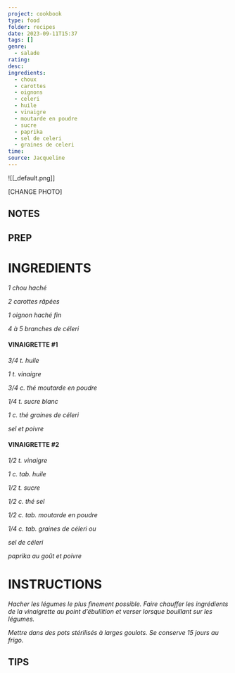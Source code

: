 ```yaml
---
project: cookbook
type: food
folder: recipes
date: 2023-09-11T15:37
tags: []
genre:
  - salade
rating: 
desc: 
ingredients:
  - choux
  - carottes
  - oignons
  - celeri
  - huile
  - vinaigre
  - moutarde en poudre
  - sucre
  - paprika
  - sel de celeri
  - graines de celeri
time: 
source: Jacqueline
---
```


![[_default.png]]

[CHANGE PHOTO]


## NOTES




## PREP


# INGREDIENTS

_1 chou haché_

_2 carottes râpées_

_1 oignon haché fin_

_4 à 5 branches de céleri_



#### VINAIGRETTE #1

_3/4 t. huile_

_1 t. vinaigre_

_3/4 c. thé moutarde en poudre_

_1/4 t. sucre blanc_

_1 c. thé graines de céleri_

_sel et poivre_



#### VINAIGRETTE #2

_1/2 t. vinaigre_

_1 c. tab. huile_

_1/2 t. sucre_

_1/2 c. thé sel_

_1/2 c. tab. moutarde en poudre_

_1/4 c. tab. graines de céleri ou_

_sel de céleri_

_paprika au goût et poivre_


# INSTRUCTIONS

_Hacher les légumes le plus finement possible._
_Faire chauffer les ingrédients de la vinaigrette_
_au point d’ébullition et verser lorsque bouillant_
_sur les légumes._

_Mettre dans des pots stérilisés à larges goulots._
_Se conserve 15 jours au frigo._


## TIPS



